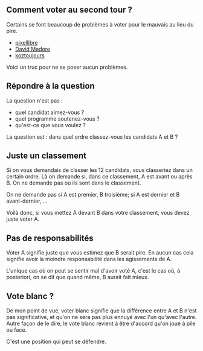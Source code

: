 
## Comment voter au second tour ?

Certains se font beaucoup de problèmes à voter pour le mauvais au lieu du pire.

- [pixellibre](https://pixellibre.net/2022/04/lettre-ouverte-au-candidat-emmanuel-macron/)
- [David Madore](https://www.madore.org/~david/weblog/d.2022-04-11.2714.president.html#d.2022-04-11.2714)
- [koztoujours](https://www.koztoujours.fr/braques)

Voici un truc pour ne se poser aucun problèmes.


## Répondre à la question

La question n'est pas :

- quel candidat aimez-vous ?
- quel programme soutenez-vous ?
- qu'est-ce que vous voulez ?

La question est : dans quel ordre classez-vous les candidats A et B ?

## Juste un classement

Si on vous demandais de classer les 12 candidats, vous classeriez dans un certain ordre. Là on demande si, dans ce classement, A est avant ou après B. On ne demande pas où ils sont dans le classement.

On ne demande pas si A est premier, B troisième; si A est dernier et B avant-dernier, ...

Voilà donc, si vous mettez A devant B dans votre classement, vous devez juste voter A.


## Pas de responsabilités

Voter A signifie juste que vous estimez que B serait pire. En aucun cas cela signifie avoir la moindre responsabilité dans les agissements de A.

L'unique cas où on peut se sentir mal d'avoir voté A, c'est le cas où, à posteriori, on se dit que quand même, B aurait fait mieux.


## Vote blanc ?

De mon point de vue, voter blanc signifie que la différence entre A et B n'est pas significative, et qu'on ne sera pas plus ennuyé avec l'un qu'avec l'autre. Autre façon de le dire, le vote blanc revient à être d'accord qu'on joue à pile ou face.

C'est une position qui peut se défendre.

